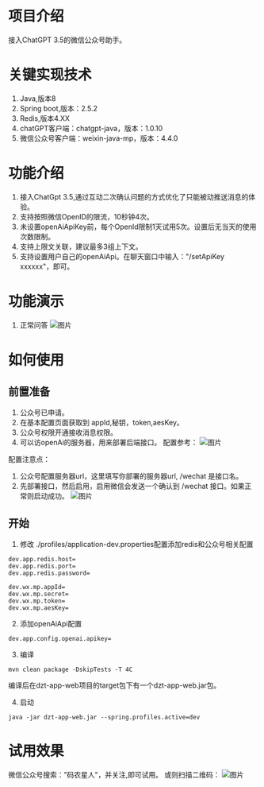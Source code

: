 # 项目介绍

接入ChatGPT 3.5的微信公众号助手。

# 关键实现技术

1. Java,版本8
2. Spring boot,版本：2.5.2
3. Redis,版本4.XX
4. chatGPT客户端：chatgpt-java，版本：1.0.10
5. 微信公众号客户端：weixin-java-mp，版本：4.4.0

# 功能介绍

1. 接入ChatGpt 3.5,通过互动二次确认问题的方式优化了只能被动推送消息的体验。
2. 支持按照微信OpenID的限流，10秒钟4次。
3. 未设置openAiApiKey前，每个OpenId限制1天试用5次。设置后无当天的使用次数限制。
4. 支持上限文关联，建议最多3组上下文。
5. 支持设置用户自己的openAiApi。在聊天窗口中输入："/setApiKey xxxxxx"，即可。

# 功能演示

1. 正常问答
   ![图片](https://images.lilhui.com/4b788779dd9cbbeed85bebabaa23cfef)

# 如何使用

## 前置准备

1. 公众号已申请。
2. 在基本配置页面获取到 appId,秘钥，token,aesKey。
3. 公众号权限开通接收消息权限。
4. 可以访openAi的服务器，用来部署后端接口。
   配置参考：
   ![图片](https://images.lilhui.com/9a8d26e38aebfb7e5c7ddf915cc3bbc5)

配置注意点：
1. 公众号配置服务器url，这里填写你部署的服务器url, /wechat 是接口名。
2. 先部署接口，然后启用，启用微信会发送一个确认到 /wechat 接口。如果正常则启动成功。
   ![图片](https://images.lilhui.com/b8e3e9cc7be905b9f983d852b5704b35)

## 开始

1. 修改 ./profiles/application-dev.properties配置添加redis和公众号相关配置
```batch
dev.app.redis.host=
dev.app.redis.port=
dev.app.redis.password=

dev.wx.mp.appId=
dev.wx.mp.secret=
dev.wx.mp.token=
dev.wx.mp.aesKey=
```

2. 添加openAiApi配置
```batch
dev.app.config.openai.apikey=
```
3. 编译
```batch
mvn clean package -DskipTests -T 4C
```
编译后在dzt-app-web项目的target包下有一个dzt-app-web.jar包。

4. 启动
```batch
java -jar dzt-app-web.jar --spring.profiles.active=dev
```

# 试用效果
微信公众号搜索："码农星人"，并关注,即可试用。
或则扫描二维码：
![图片](https://images.lilhui.com/bacb43240f1ec7cbaace956407b736a1)



